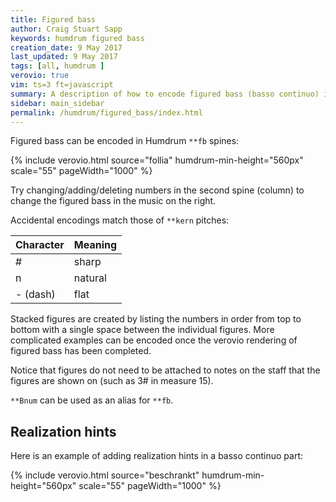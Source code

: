 ```yaml
---
title: Figured bass
author: Craig Stuart Sapp
keywords: humdrum figured bass
creation_date: 9 May 2017
last_updated: 9 May 2017
tags: [all, humdrum ]
verovio: true
vim: ts=3 ft=javascript
summary: A description of how to encode figured bass (basso continuo) in **fb spines.
sidebar: main_sidebar
permalink: /humdrum/figured_bass/index.html
---
```



Figured bass can be encoded in Humdrum `**fb` spines:

{% include verovio.html
	source="follia"
	humdrum-min-height="560px"
	scale="55"
	pageWidth="1000"
%}

<script type="application/json" id="follia">
!!!COM: Corelli, Arcangelo
!!!OTL: Follia in D minor, Op. 5, No. 12
**kern	**fb	**kern
*clefF4	*	*clefG2
*k[]	*	*k[]
*M3/4	*	*M3/4
=1-	=1-	=1-
2.D	.	4dd
.	.	4.dd
.	.	8ee
=2	=2	=2
2.AA	#	2cc#
.	.	4cc#
=3	=3	=3
2.D	5	4dd
.	.	(4.dd
.	6n	.
.	.	16ccLL
.	.	16ddJJ)
=4	=4	=4
2.C	.	2ee
.	.	4ee
=5	=5	=5
2.F	.	4ff
.	.	4.ff
.	.	8gg
=6	=6	=6
2C	.	2ee
4C#	6	4ee
=7	=7	=7
4D	.	(8ddL
.	.	8cc#J)
2BB-	7	4.dd
.	6	8ee
=8	=8	=8
2.AA	#	2cc#
.	.	4cc#
=9	=9	=9
2.D	.	4dd
.	.	4.dd
.	.	8ee
=10	=10	=10
2.AA	#	2cc#
.	.	4cc#
=11	=11	=11
2.D	5	4dd
.	.	(4.dd
.	6n	.
.	.	16ccLL
.	.	16ddJJ)
=12	=12	=12
2.C	.	2ee
.	.	4ee
=13	=13	=13
2.F	.	4ff
.	.	4.ff
.	.	8gg
=14	=14	=14
4.C	.	4.ee
8C#	6	8ee
4D	.	4ff
=15	=15	=15
4GG	7 5	4dd
2AA	5 4	4.dd
.	3#	.
.	.	8cc#
=16	=16	=16
2.D	.	2.dd
=||	=||	=||
*-	*-	*-
</script>

Try changing/adding/deleting numbers in the second spine (column) to change 
the figured bass in the music on the right.

Accidental encodings match those of `**kern` pitches:

| Character | Meaning   |
| --------  | --------- | 
| #         | sharp     | 
| n         | natural   | 
| - (dash)  | flat      | 


Stacked figures are created by listing the numbers in order from top 
to bottom with a single space between the individual figures.
More complicated examples can be encoded once the verovio rendering
of figured bass has been completed.

Notice that figures do not need to be attached to notes on the staff that the 
figures are shown on (such as 3# in measure 15).

`**Bnum` can be used as an alias for `**fb`.

## Realization hints ##

Here is an example of adding realization hints in a basso continuo part:

{% include verovio.html
	source="beschrankt"
	humdrum-min-height="560px"
	scale="55"
	pageWidth="1000"
%}

<script type="application/json" id="beschrankt">
!!!COM: Bach, Johann Sebastian
!!!OTL: Beschränkt, ihr Weisen
!!!SCT: Riemenschneider no. 47/69
**kern	**fb
*clefF4	*
*k[f#c#g#]	*
*M3/4	*
*^	*
4G#N 4BN	4E	.
4AN 4eN	4C#	6
4AN 4c#N	4F#	.
=	=	=
*^	*	*
2F#N	4c#N	2D	76
.	4BN	.	.
*v	*v	*	*
4BN 4eN	4Gn	6
=	=	=
4A#N 4c#N 4f#N	4F#	#
2F#N 2BN 2dN	8EL	7 5 2
.	8D	_
.	8C#	_
.	8BBJ	_
=	=	=
2.A#N 2.c#N 2.f#N	4F#	#
.	4FF#	_
.	4GG#	_
=	=	=
4C#N 4F#N	4AA#	6
4EN 4G#N	4BB	6 4
4EN 4F#N 4A#N	4C#	6# 4 3
=	=	=
*v	*v	*
*-	*-
!!!RDF**kern: N = no stem, cue size
!!!URL: https://en.wikipedia.org/wiki/File:Figured_bass.png
</script>


<script>

//////////////////////////////
//
// DOMContentLoaded event listener --
//

document.addEventListener("DOMContentLoaded", function () {
	var containerSelector = "#beschrankt-svg"
	var svgSelector = containerSelector + " svg";
	var color = "#aaa";
	var interval = setInterval(function () {
		var svgTargetElement = document.querySelector(containerSelector);
		if (!svgTargetElement) {
			return;
		}
		clearInterval(interval);
		var observer = new MutationObserver(function (mutations) {
			mutations.forEach(function (mutation) {
				color514(svgSelector, color);
   		});
		});
		var config = { attributes: false, childList: true, characterData: false };
		observer.observe(svgTargetElement, config);
		// Have to color manually the first time since SVG is already in place:
		color514(svgSelector, color);
	}, 100);
});


//////////////////////////////
//
// color514 -- color notes with size 514 in gray.
//

function color514(selector, color) {
	var item = document.querySelector(selector);
	var notes = item.querySelectorAll("g.note");
	for (var i=0; i<notes.length; i++) {
		var use = notes[i].querySelector("use");
		if (!use) {
			continue;
		}
		var height = use.getAttribute("height");
		if (height !== "514px") {
			continue;
		}

		var par = notes[i].parentNode;
		if (par.classList && par.classList[0] !== "chord") {
			notes[i].style.fill = color;
			notes[i].style.stroke = color;
		} else {
			par.style.fill = color;
			par.style.stroke = color;
		}
	}

}

</script>


<style>
svg g.ledgerLines.cue [stroke]
	 { fill: #999;     stroke: #999; }
</style>





